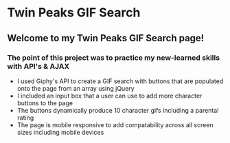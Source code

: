 # Twin Peaks GIF Search

## Welcome to my Twin Peaks GIF Search page!

### The point of this project was to practice my new-learned skills with API's & AJAX


* I used Giphy's API to create a GIF search with buttons that are populated onto the page from an array using jQuery
* I included an input box that a user can use to add more character buttons to the page
* The buttons dynamically produce 10 character gifs including a parental rating
* The page is mobile responsive to add compatability across all screen sizes including mobile devices
